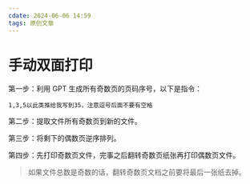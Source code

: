 ```yaml
---
cdate: 2024-06-06 14:59
tags: 原创文章 
---
```


# 手动双面打印

第一步：利用 GPT 生成所有奇数页的页码序号，以下是指令：

```
1,3,5以此类推给我写到35，注意逗号后面不要有空格
```

第二步：提取文件所有奇数页到新的文件。

第三步：将剩下的偶数页逆序排列。

第四步：先打印奇数页文件，完事之后翻转奇数页纸张再打印偶数页文件。

> 如果文件总数是奇数的话，翻转奇数页文档之前要将最后一张纸去掉。